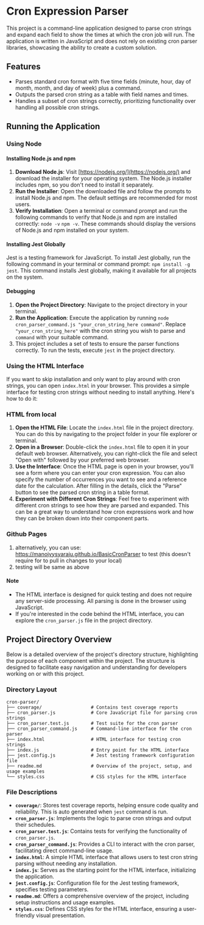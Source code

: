 # Cron Expression Parser

This project is a command-line application designed to parse cron strings and expand each field to show the times at which the cron job will run. The application is written in JavaScript and does not rely on existing cron parser libraries, showcasing the ability to create a custom solution.

## Features

- Parses standard cron format with five time fields (minute, hour, day of month, month, and day of week) plus a command.
- Outputs the parsed cron string as a table with field names and times.
- Handles a subset of cron strings correctly, prioritizing functionality over handling all possible cron strings.



## Running the Application

### Using Node

#### Installing Node.js and npm

1. **Download Node.js**: Visit [https://nodejs.org/](https://nodejs.org/) and download the installer for your operating system. The Node.js installer includes npm, so you don't need to install it separately.
2. **Run the Installer**: Open the downloaded file and follow the prompts to install Node.js and npm. The default settings are recommended for most users.
3. **Verify Installation**: Open a terminal or command prompt and run the following commands to verify that Node.js and npm are installed correctly: `node -v` `npm -v`. These commands should display the versions of Node.js and npm installed on your system.

#### Installing Jest Globally

Jest is a testing framework for JavaScript. To install Jest globally, run the following command in your terminal or command prompt: `npm install -g jest`. This command installs Jest globally, making it available for all projects on the system.

#### Debugging

1. **Open the Project Directory**: Navigate to the project directory in your terminal.
2. **Run the Application**: Execute the application by running `node cron_parser_command.js "your_cron_string_here command"`. Replace `"your_cron_string_here"` with the cron string you wish to parse and `command` with your suitable command.
3. This project includes a set of tests to ensure the parser functions correctly. To run the tests, execute `jest` in the project directory.

### Using the HTML Interface

If you want to skip installation and only want to play around with cron strings, you can open `index.html` in your browser. This provides a simple interface for testing cron strings without needing to install anything. Here's how to do it:

### HTML from local
1. **Open the HTML File**: Locate the `index.html` file in the project directory. You can do this by navigating to the project folder in your file explorer or terminal.
2. **Open in a Browser**: Double-click the `index.html` file to open it in your default web browser. Alternatively, you can right-click the file and select "Open with" followed by your preferred web browser.
3. **Use the Interface**: Once the HTML page is open in your browser, you'll see a form where you can enter your cron expression. You can also specify the number of occurrences you want to see and a reference date for the calculation. After filling in the details, click the "Parse" button to see the parsed cron string in a table format.
4. **Experiment with Different Cron Strings**: Feel free to experiment with different cron strings to see how they are parsed and expanded. This can be a great way to understand how cron expressions work and how they can be broken down into their component parts.

### Github Pages
1. alternatively, you can use: https://manojvysyaraju.github.io/BasicCronParser to test (this doesn't require for to pull in changes to your local)
2. testing will be same as above

#### Note

- The HTML interface is designed for quick testing and does not require any server-side processing. All parsing is done in the browser using JavaScript.
- If you're interested in the code behind the HTML interface, you can explore the `cron_parser.js` file in the project directory.


## Project Directory Overview

Below is a detailed overview of the project's directory structure, highlighting the purpose of each component within the project. The structure is designed to facilitate easy navigation and understanding for developers working on or with this project.

### Directory Layout

```
cron-parser/
├── coverage/                  # Contains test coverage reports
├── cron_parser.js             # Core JavaScript file for parsing cron strings
├── cron_parser.test.js        # Test suite for the cron parser
├── cron_parser_command.js     # Command-line interface for the cron parser
├── index.html                 # HTML interface for testing cron strings
├── index.js                   # Entry point for the HTML interface
├── jest.config.js             # Jest testing framework configuration file
├── readme.md                  # Overview of the project, setup, and usage examples
└── styles.css                 # CSS styles for the HTML interface
```

### File Descriptions

- **`coverage/`**: Stores test coverage reports, helping ensure code quality and reliability. This is auto generated when `jest` command is run.
- **`cron_parser.js`**: Implements the logic to parse cron strings and output their schedules.
- **`cron_parser.test.js`**: Contains tests for verifying the functionality of `cron_parser.js`.
- **`cron_parser_command.js`**: Provides a CLI to interact with the cron parser, facilitating direct command-line usage.
- **`index.html`**: A simple HTML interface that allows users to test cron string parsing without needing any installation.
- **`index.js`**: Serves as the starting point for the HTML interface, initializing the application.
- **`jest.config.js`**: Configuration file for the Jest testing framework, specifies testing parameters.
- **`readme.md`**: Offers a comprehensive overview of the project, including setup instructions and usage examples.
- **`styles.css`**: Defines CSS styles for the HTML interface, ensuring a user-friendly visual presentation.


